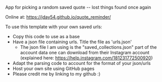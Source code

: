 App for picking a random saved quote -- lost things found once again

Online at: https://jday54.github.io/quote_reminder/


To use this template with your own saved urls:
- Copy this code to use as a base
- Have a json file containing urls. Title the file as 'urls.json'
  - The json file I am using is the "saved_collections.json" part of the account data one can download from their Instagram account (explained here: https://help.instagram.com/181231772500920)
- Adapt the parsing code to account for the format of your json/urls
- Host your own site using GitHub pages
- Please credit me by linking to my github :)
